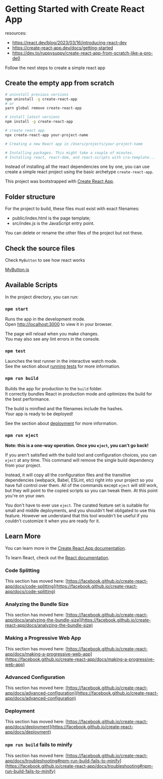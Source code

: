 # Getting Started with Create React App

resources: 
- https://react.dev/blog/2023/03/16/introducing-react-dev
- https://create-react-app.dev/docs/getting-started
- https://dev.to/ruppysuppy/create-react-app-from-scratch-like-a-pro-de0

Follow the next steps to create a simple react app

## Create the empty app from scratch

```bash
# uninstall previous versions
npm uninstall -g create-react-app
# or 
yarn global remove create-react-app

# install latest versions
npm install -g create-react-app

# create react app
npx create-react-app your-project-name

# Creating a new React app in /Users/projects/your-project-name

# Installing packages. This might take a couple of minutes.
# Installing react, react-dom, and react-scripts with cra-template...
```
Instead of installing all the react dependencies one by one, you can use create a simple react project using the basic 
archetype `create-react-app`.

This project was bootstrapped with [Create React App](https://github.com/facebook/create-react-app).

## Folder structure

For the project to build, these files must exist with exact filenames:

- public/index.html is the page template;
- src/index.js is the JavaScript entry point.

You can delete or rename the other files of the project but not these.

## Check the source files

Check `MyButton` to see how react works

[MyButton.js](src%2Fcomponents%2Fbutton%2FMyButton.js)

## Available Scripts

In the project directory, you can run:

### `npm start`

Runs the app in the development mode.\
Open [http://localhost:3000](http://localhost:3000) to view it in your browser.

The page will reload when you make changes.\
You may also see any lint errors in the console.

### `npm test`

Launches the test runner in the interactive watch mode.\
See the section about [running tests](https://facebook.github.io/create-react-app/docs/running-tests) for more information.

### `npm run build`

Builds the app for production to the `build` folder.\
It correctly bundles React in production mode and optimizes the build for the best performance.

The build is minified and the filenames include the hashes.\
Your app is ready to be deployed!

See the section about [deployment](https://facebook.github.io/create-react-app/docs/deployment) for more information.

### `npm run eject`

**Note: this is a one-way operation. Once you `eject`, you can't go back!**

If you aren't satisfied with the build tool and configuration choices, you can `eject` at any time. This command will remove the single build dependency from your project.

Instead, it will copy all the configuration files and the transitive dependencies (webpack, Babel, ESLint, etc) right into your project so you have full control over them. All of the commands except `eject` will still work, but they will point to the copied scripts so you can tweak them. At this point you're on your own.

You don't have to ever use `eject`. The curated feature set is suitable for small and middle deployments, and you shouldn't feel obligated to use this feature. However we understand that this tool wouldn't be useful if you couldn't customize it when you are ready for it.

## Learn More

You can learn more in the [Create React App documentation](https://facebook.github.io/create-react-app/docs/getting-started).

To learn React, check out the [React documentation](https://reactjs.org/).

### Code Splitting

This section has moved here: [https://facebook.github.io/create-react-app/docs/code-splitting](https://facebook.github.io/create-react-app/docs/code-splitting)

### Analyzing the Bundle Size

This section has moved here: [https://facebook.github.io/create-react-app/docs/analyzing-the-bundle-size](https://facebook.github.io/create-react-app/docs/analyzing-the-bundle-size)

### Making a Progressive Web App

This section has moved here: [https://facebook.github.io/create-react-app/docs/making-a-progressive-web-app](https://facebook.github.io/create-react-app/docs/making-a-progressive-web-app)

### Advanced Configuration

This section has moved here: [https://facebook.github.io/create-react-app/docs/advanced-configuration](https://facebook.github.io/create-react-app/docs/advanced-configuration)

### Deployment

This section has moved here: [https://facebook.github.io/create-react-app/docs/deployment](https://facebook.github.io/create-react-app/docs/deployment)

### `npm run build` fails to minify

This section has moved here: [https://facebook.github.io/create-react-app/docs/troubleshooting#npm-run-build-fails-to-minify](https://facebook.github.io/create-react-app/docs/troubleshooting#npm-run-build-fails-to-minify)
